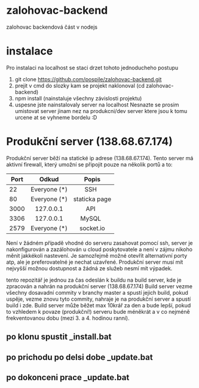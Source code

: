 # zalohovac-backend
zalohovac backendová část v nodejs

# instalace
Pro instalaci na localhost se staci drzet tohoto jednoducheho postupu
1. git clone https://github.com/pospile/zalohovac-backend.git
2. prejit v cmd do slozky kam se projekt naklonoval (cd zalohovac-backend)
3. npm install (nainstaluje všechny závislosti projektu)
4. uspesne jste nainstalovaly server na localhost
Nesnazte se prosim umistovat server jinam nez na produkcni/dev server ktere jsou k tomu urcene at se vyhneme bordelu :D

# Produkční server (138.68.67.174)
Produkční server běží na statické ip adrese (138.68.67.174). Tento server má aktivní firewall, který umožní se připojit pouze na několik portů a to: 

| Port   | Odkud         | Popis         |
| ------ |:-------------:|:-------------:|
| 22     | Everyone (*)  | SSH           |
| 80     | Everyone (*)  | staticka page |
| 3000   | 127.0.0.1     | API           |
| 3306   | 127.0.0.1     | MySQL         |
| 2579   | Everyone (*)  | socket.io     |

Není v žádném případě vhodné do serveru zasahovat pomocí ssh, server je nakonfigurován a zazálohován u cloud poskytovatele a není v zájmu nikoho měnit jakkékoli nastevení. Je samozřejmě možné otevřít alternativní porty atp, ale je preferovatelné je nechat uzavřené.
Produkční server musí mít nejvyšší možnou dostupnost a žádná ze služeb nesmí mít výpadek.

tento repozitář je jednou za čas odeslán k buildu na build server, kde je zpracován a nahrán na produkční server (138.68.67.174)
Build server vezme všechny dosavadní commity v branchy master a spustí jejich build, pokud uspěje, vezme znovu tyto commity, nahraje je na produkční server a spustí build i zde. Build server může běžet max 10krář za den a bude lepší, pokud to vzhledem k povaze (produkční!) serveru bude méněkrát a v co nejméně frekventovanou dobu (mezi 3. a 4. hodinou ranní).

## po klonu spustit _install.bat
## po prichodu po delsi dobe _update.bat
## po dokonceni prace _update.bat
